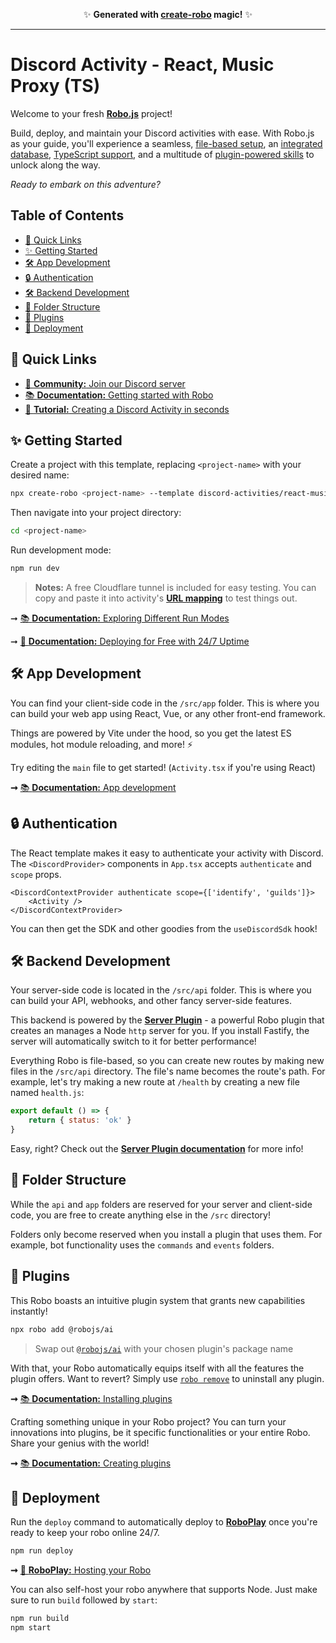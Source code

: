 <p align="center">✨ <strong>Generated with <a href="https://roboplay.dev/create-robo">create-robo</a> magic!</strong> ✨</p>

---

# Discord Activity - React, Music Proxy (TS)

Welcome to your fresh **[Robo.js](https://github.com/Wave-Play/robo)** project!

Build, deploy, and maintain your Discord activities with ease. With Robo.js as your guide, you'll experience a seamless, [file-based setup](https://docs.roboplay.dev/docs/basics/overview#the-robojs-file-structure), an [integrated database](https://docs.roboplay.dev/docs/basics/flashcore), [TypeScript support](https://docs.roboplay.dev/docs/advanced/typescript), and a multitude of [plugin-powered skills](https://docs.roboplay.dev/docs/advanced/plugins) to unlock along the way.

_Ready to embark on this adventure?_

## Table of Contents

- [🔗 Quick Links](#🔗-quick-links)
- [✨ Getting Started](#✨-getting-started)
- [🛠️ App Development](#️🛠️-app-development)
- [🔒 Authentication](#🔒-authentication)
- [🛠️ Backend Development](#️🛠️-backend-development)
- [📁 Folder Structure](#📁-folder-structure)
- [🔌 Plugins](#🔌-plugins)
- [🚀 Deployment](#🚀-deployment)

## 🔗 Quick Links

- [🚀 **Community:** Join our Discord server](https://roboplay.dev/discord)
- [📚 **Documentation:** Getting started with Robo](https://robojs.dev/discord-activities/getting-started)
- [📖 **Tutorial:** Creating a Discord Activity in seconds](https://dev.to/waveplay/how-to-build-a-discord-activity-easily-with-robojs-5bng)

## ✨ Getting Started

Create a project with this template, replacing `<project-name>` with your desired name:

```bash
npx create-robo <project-name> --template discord-activities/react-music-proxy-ts
```

Then navigate into your project directory:

```bash
cd <project-name>
```

Run development mode:

```bash
npm run dev
```

> **Notes:** A free Cloudflare tunnel is included for easy testing. You can copy and paste it into activity's **[URL mapping](https://robojs.dev/discord-activities/proxy#url-mapping)** to test things out.

➞ [📚 **Documentation:** Exploring Different Run Modes](https://robojs.dev/robojs/mode#default-modes)

➞ [🚀 **Documentation:** Deploying for Free with 24/7 Uptime](https://robojs.dev/hosting/overview)

## 🛠️ App Development

You can find your client-side code in the `/src/app` folder. This is where you can build your web app using React, Vue, or any other front-end framework.

Things are powered by Vite under the hood, so you get the latest ES modules, hot module reloading, and more! ⚡

Try editing the `main` file to get started! (`Activity.tsx` if you're using React)

**➞** [📚 **Documentation:** App development](https://docs.roboplay.dev/docs/app/overview)

## 🔒 Authentication

The React template makes it easy to authenticate your activity with Discord. The `<DiscordProvider>` components in `App.tsx` accepts `authenticate` and `scope` props.

```tsx
<DiscordContextProvider authenticate scope={['identify', 'guilds']}>
	<Activity />
</DiscordContextProvider>
```

You can then get the SDK and other goodies from the `useDiscordSdk` hook!

## 🛠️ Backend Development

Your server-side code is located in the `/src/api` folder. This is where you can build your API, webhooks, and other fancy server-side features.

This backend is powered by the [**Server Plugin**](https://github.com/Wave-Play/robo.js/tree/main/packages/plugin-api) - a powerful Robo plugin that creates an manages a Node `http` server for you. If you install Fastify, the server will automatically switch to it for better performance!

Everything Robo is file-based, so you can create new routes by making new files in the `/src/api` directory. The file's name becomes the route's path. For example, let's try making a new route at `/health` by creating a new file named `health.js`:

```js
export default () => {
	return { status: 'ok' }
}
```

Easy, right? Check out the [**Server Plugin documentation**](https://github.com/Wave-Play/robo.js/tree/main/packages/plugin-api) for more info!

## 📁 Folder Structure

While the `api` and `app` folders are reserved for your server and client-side code, you are free to create anything else in the `/src` directory!

Folders only become reserved when you install a plugin that uses them. For example, bot functionality uses the `commands` and `events` folders.

## 🔌 Plugins

This Robo boasts an intuitive plugin system that grants new capabilities instantly!

```bash
npx robo add @robojs/ai
```

> Swap out [`@robojs/ai`](https://github.com/Wave-Play/robo.js/tree/main/packages/plugin-ai) with your chosen plugin's package name

With that, your Robo automatically equips itself with all the features the plugin offers. Want to revert? Simply use [`robo remove`](https://docs.roboplay.dev/docs/advanced/command-line#plugins) to uninstall any plugin.

**➞** [📚 **Documentation:** Installing plugins](https://docs.roboplay.dev/docs/advanced/plugins#installing-plugins)

Crafting something unique in your Robo project? You can turn your innovations into plugins, be it specific functionalities or your entire Robo. Share your genius with the world!

**➞** [📚 **Documentation:** Creating plugins](https://docs.roboplay.dev/docs/advanced/plugins#creating-plugins)

## 🚀 Deployment

Run the `deploy` command to automatically deploy to **[RoboPlay](https://roboplay.dev)** once you're ready to keep your robo online 24/7.

```bash
npm run deploy
```

**➞** [🚀 **RoboPlay:** Hosting your Robo](https://docs.roboplay.dev/docs/hosting)

You can also self-host your robo anywhere that supports Node. Just make sure to run `build` followed by `start`:

```bash
npm run build
npm start
```
